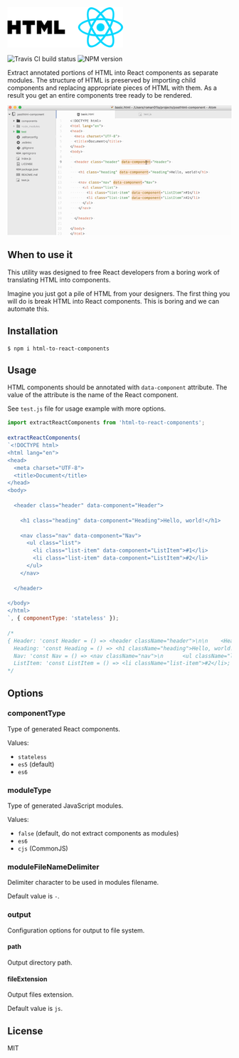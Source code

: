 <img src="logo.png" width="260" />

![Travis CI build status](https://img.shields.io/travis/roman01la/html-to-react-components.svg?style=flat-square)
![NPM version](https://img.shields.io/npm/v/html-to-react-components.svg?style=flat-square)

Extract annotated portions of HTML into React components as separate modules. The structure of HTML is preserved by importing child components and replacing appropriate pieces of HTML with them. As a result you get an entire components tree ready to be rendered.

![usage example animation](sample.gif)

## When to use it

This utility was designed to free React developers from a boring work of translating HTML into components.

Imagine you just got a pile of HTML from your designers. The first thing you will do is break HTML into React components. This is boring and we can automate this.

## Installation

```
$ npm i html-to-react-components
```

## Usage

HTML components should be annotated with `data-component` attribute. The value of the attribute is the name of the React component.

See `test.js` file for usage example with more options.

```js
import extractReactComponents from 'html-to-react-components';

extractReactComponents(
`<!DOCTYPE html>
<html lang="en">
<head>
  <meta charset="UTF-8">
  <title>Document</title>
</head>
<body>

  <header class="header" data-component="Header">

    <h1 class="heading" data-component="Heading">Hello, world!</h1>

    <nav class="nav" data-component="Nav">
      <ul class="list">
        <li class="list-item" data-component="ListItem">#1</li>
        <li class="list-item" data-component="ListItem">#2</li>
      </ul>
    </nav>

  </header>

</body>
</html>
`, { componentType: 'stateless' });

/*
{ Header: 'const Header = () => <header className="header">\n\n    <Heading></Heading>\n\n    <Nav></Nav>\n\n  </header>;',
  Heading: 'const Heading = () => <h1 className="heading">Hello, world!</h1>;',
  Nav: 'const Nav = () => <nav className="nav">\n      <ul className="list">\n        <ListItem></ListItem>\n        <ListItem></ListItem>\n      </ul>\n    </nav>;',
  ListItem: 'const ListItem = () => <li className="list-item">#2</li>;' }
*/
```

## Options

### componentType

Type of generated React components.

Values:

- `stateless`
- `es5` (default)
- `es6`

### moduleType

Type of generated JavaScript modules.

Values:

- `false` (default, do not extract components as modules)
- `es6`
- `cjs` (CommonJS)

### moduleFileNameDelimiter

Delimiter character to be used in modules filename.

Default value is `-`.

### output

Configuration options for output to file system.

#### path

Output directory path.

#### fileExtension

Output files extension.

Default value is `js`.

## License

MIT
